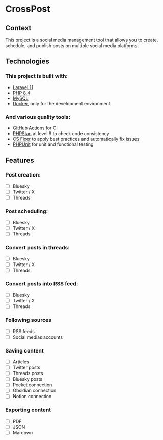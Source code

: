 # CrossPost

## Context
This project is a social media management tool that allows you to create, schedule, and publish posts on multiple social media platforms.

## Technologies
### This project is built with:
- [Laravel 11](https://laravel.com/)
- [PHP 8.4](https://www.php.net/releases/8.3/en.php)
- [MySQL](https://www.mysql.com/fr/)
- [Docker](https://www.docker.com/), only for the development environment

### And various quality tools:
- [GitHub Actions](https://docs.github.com/en/actions) for CI
- [PHPStan](https://phpstan.org/) at level 9 to check code consistency
- [CS Fixer](https://github.com/PHP-CS-Fixer/PHP-CS-Fixer) to apply best practices and automatically fix issues
- [PHPUnit](https://phpunit.de/index.html) for unit and functional testing


## Features

### Post creation:
- [ ] Bluesky
- [ ] Twitter / X
- [ ] Threads

### Post scheduling:
- [ ] Bluesky
- [ ] Twitter / X
- [ ] Threads

### Convert posts in threads:
- [ ] Bluesky
- [ ] Twitter / X
- [ ] Threads

### Convert posts into RSS feed:
- [ ] Bluesky
- [ ] Twitter / X
- [ ] Threads

### Following sources
- [ ] RSS feeds
- [ ] Social medias accounts

### Saving content
- [ ] Articles
- [ ] Twitter posts
- [ ] Threads posts
- [ ] Bluesky posts
- [ ] Pocket connection
- [ ] Obsidian connection
- [ ] Notion connection

### Exporting content
- [ ] PDF
- [ ] JSON
- [ ] Mardown
